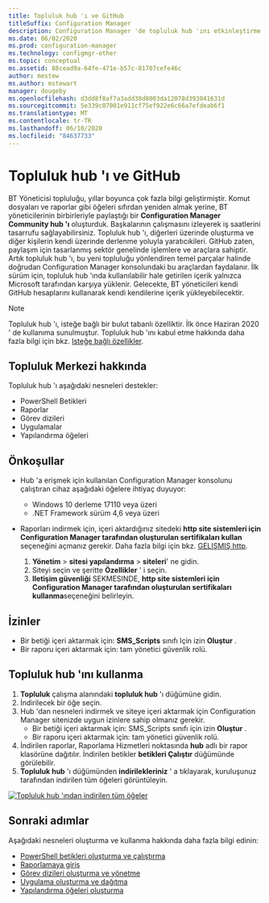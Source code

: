 ```yaml
---
title: Topluluk hub 'ı ve GitHub
titleSuffix: Configuration Manager
description: Configuration Manager 'de topluluk hub 'ını etkinleştirme ve kullanma
ms.date: 06/02/2020
ms.prod: configuration-manager
ms.technology: configmgr-other
ms.topic: conceptual
ms.assetid: 88cead9a-64fe-471e-b57c-81707cefe46c
author: mestew
ms.author: mstewart
manager: dougeby
ms.openlocfilehash: d3dd8f8af7a3add38d8003da12078d393041631d
ms.sourcegitcommit: 5e339c07001e911cf75ef922e6c66a7efdeab6f1
ms.translationtype: MT
ms.contentlocale: tr-TR
ms.lasthandoff: 06/10/2020
ms.locfileid: "84637733"
---
```

# <a name="community-hub-and-github"></a>Topluluk hub 'ı ve GitHub
<!--3555935, 3555936-->

BT Yöneticisi topluluğu, yıllar boyunca çok fazla bilgi geliştirmiştir. Komut dosyaları ve raporlar gibi öğeleri sıfırdan yeniden almak yerine, BT yöneticilerinin birbirleriyle paylaştığı bir **Configuration Manager Community hub 'ı** oluşturduk. Başkalarının çalışmasını izleyerek iş saatlerini tasarrufu sağlayabilirsiniz. Topluluk hub 'ı, diğerleri üzerinde oluşturma ve diğer kişilerin kendi üzerinde derlenme yoluyla yaratıcıkileri. GitHub zaten, paylaşım için tasarlanmış sektör genelinde işlemlere ve araçlara sahiptir. Artık topluluk hub 'ı, bu yeni topluluğu yönlendiren temel parçalar halinde doğrudan Configuration Manager konsolundaki bu araçlardan faydalanır. İlk sürüm için, topluluk hub 'ında kullanılabilir hale getirilen içerik yalnızca Microsoft tarafından karşıya yüklenir. Gelecekte, BT yöneticileri kendi GitHub hesaplarını kullanarak kendi kendilerine içerik yükleyebilecektir.

> [!Note]  
> Topluluk hub 'ı, isteğe bağlı bir bulut tabanlı özelliktir. İlk önce Haziran 2020 ' de kullanıma sunulmuştur. Topluluk hub 'ını kabul etme hakkında daha fazla bilgi için bkz. [Isteğe bağlı özellikler](install-in-console-updates.md#bkmk_options).

## <a name="about-community-hub"></a>Topluluk Merkezi hakkında

Topluluk hub 'ı aşağıdaki nesneleri destekler:
- PowerShell Betikleri
- Raporlar
- Görev dizileri
- Uygulamalar
- Yapılandırma öğeleri  

## <a name="prerequisites"></a>Önkoşullar

- Hub 'a erişmek için kullanılan Configuration Manager konsolunu çalıştıran cihaz aşağıdaki öğelere ihtiyaç duyuyor:
   - Windows 10 derleme 17110 veya üzeri
   - .NET Framework sürüm 4,6 veya üzeri


- Raporları indirmek için, içeri aktardığınız sitedeki **http site sistemleri için Configuration Manager tarafından oluşturulan sertifikaları kullan** seçeneğini açmanız gerekir. Daha fazla bilgi için bkz. [GELIŞMIŞ http](/sccm/core/plan-design/hierarchy/enhanced-http).
   1. **Yönetim**  >  **sitesi yapılandırma**  >  **siteleri**' ne gidin.
   1. Siteyi seçin ve şeritte **Özellikler** ' i seçin.
   1. **Iletişim güvenliği** SEKMESINDE, **http site sistemleri için Configuration Manager tarafından oluşturulan sertifikaları kullanma**seçeneğini belirleyin.

## <a name="permissions"></a>İzinler

- Bir betiği içeri aktarmak için: **SMS_Scripts** sınıfı Için izin **Oluştur** .
- Bir raporu içeri aktarmak için: tam yönetici güvenlik rolü.


## <a name="use-the-community-hub"></a>Topluluk hub 'ını kullanma

1. **Topluluk** çalışma alanındaki **topluluk hub** 'ı düğümüne gidin.
1. İndirilecek bir öğe seçin.
1. Hub 'dan nesneleri indirmek ve siteye içeri aktarmak için Configuration Manager sitenizde uygun izinlere sahip olmanız gerekir.
    - Bir betiği içeri aktarmak için: SMS_Scripts sınıfı için izin **Oluştur** .
    - Bir raporu içeri aktarmak için: tam yönetici güvenlik rolü.
1. İndirilen raporlar, Raporlama Hizmetleri noktasında **hub** adlı bir rapor klasörüne dağıtılır. İndirilen betikler **betikleri Çalıştır** düğümünde görülebilir.
1. **Topluluk hub** 'ı düğümünden **indirilekleriniz** ' a tıklayarak, kuruluşunuz tarafından indirilen tüm öğeleri görüntüleyin.

[![Topluluk hub 'ından indirilen tüm öğeler](./media/3555935-community-hub-downloads.png)](./media/3555935-community-hub-downloads.png#lightbox)


## <a name="next-steps"></a>Sonraki adımlar

Aşağıdaki nesneleri oluşturma ve kullanma hakkında daha fazla bilgi edinin:

- [PowerShell betikleri oluşturma ve çalıştırma](../../../apps/deploy-use/create-deploy-scripts.md)
- [Raporlamaya giriş](introduction-to-reporting.md)
- [Görev dizileri oluşturma ve yönetme](../../../osd/deploy-use/manage-task-sequences-to-automate-tasks.md)
- [Uygulama oluşturma ve dağıtma](../../../apps/get-started/create-and-deploy-an-application.md)
- [Yapılandırma öğeleri oluşturma](../../../compliance/deploy-use/create-configuration-items.md)
